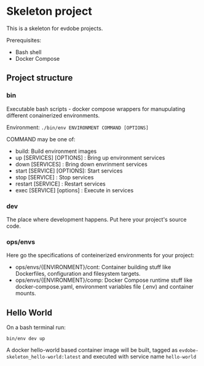 # Skeleton project

This is a skeleton for evdobe projects.

Prerequisites:

- Bash shell
- Docker Compose

## Project structure

### bin

Executable bash scripts - docker compose wrappers for manupulating different conainerized environments.

Environment:
```./bin/env ENVIRONMENT COMMAND [OPTIONS]```

COMMAND may be one of:
- build: Build environment images
- up [SERVICES] [OPTIONS]  : Bring up environment services
- down [SERVICES] : Bring down envrinment services
- start [SERVICE] [OPTIONS]: Start services
- stop [SERVICE] : Stop services
- restart [SERVICE] : Restart services
- exec [SERVICE] [options] : Execute in services

### dev

The place where development happens. Put here your project's source code.

### ops/envs

Here go the specifications of conteinerized environments for your project:

- ops/envs/{ENVIRONMENT}/cont: Container building stuff like Dockerfiles, configuration and filesystem targets.
- ops/envs/{ENVIRONMENT}/comp: Docker Compose runtime stuff like docker-compose.yaml, environment variables file (.env) and container mounts.

## Hello World 

On a bash terminal run:

```bin/env dev up```

A docker hello-world based container image will be built, tagged as ```evdobe-skeleton_hello-world:latest``` and executed with service name ```hello-world```
 
